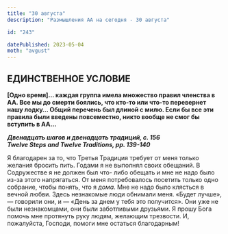 ```yaml
---
title: "30 августа"
description: "Размышления АА на сегодня - 30 августа"

id: "243"

datePublished: 2023-05-04
moth: "avgust"
---
```


## ЕДИНСТВЕННОЕ УСЛОВИЕ

**[Одно время]… каждая группа имела множество правил членства в АА. Все мы до
смерти боялись, что кто-то или что-то перевернет нашу лодку… Общий перечень
был длиной с милю. Если бы все эти правила были введены повсеместно, никто
вообще не смог бы вступить в АА…**

**_Двенадцать шагов и двенадцать традиций, с. 156  
Twelve Steps and Twelve Traditions, рр. 139-140_**

Я благодарен за то, что Третья Традиция требует от меня только желания бросить
пить. Годами я не выполнял своих обещаний. В Содружестве я не должен был что-
либо обещать и мне не надо было из-за этого напрягаться. От меня потребовалось
посетить только одно собрание, чтобы понять, что я _дома_. Мне не надо было
клясться в вечной любви. Здесь незнакомые люди обнимали меня. «Будет лучше», —
говорили они, и — «День за днем у тебя это получится». Они уже не были
незнакомцами, они были заботливыми друзьями. Я прошу Бога помочь мне протянуть
руку людям, желающим трезвости. И, пожалуйста, Господи, помоги мне остаться
благодарным!
